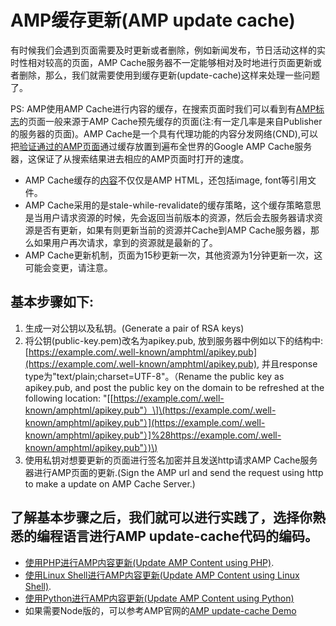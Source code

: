 # AMP缓存更新\(AMP update cache\)

有时候我们会遇到页面需要及时更新或者删除，例如新闻发布，节日活动这样的实时性相对较高的页面，AMP Cache服务器不一定能够相对及时地进行页面更新或者删除，那么，我们就需要使用到缓存更新\(update-cache\)这样来处理一些问题了。

PS: AMP使用AMP Cache进行内容的缓存，在搜索页面时我们可以看到有[AMP标志](https://developers.google.com/search/docs/guides/about-amp)的页面一般来源于AMP Cache预先缓存的页面\(注:有一定几率是来自Publisher的服务器的页面\)。AMP Cache是一个具有代理功能的内容分发网络\(CND\),可以把[验证通过的AMP页面](https://github.com/ampproject/amphtml/blob/master/spec/amp-html-format.md)通过缓存放置到遍布全世界的Google AMP Cache服务器，这保证了从搜索结果进去相应的AMP页面时打开的速度。

* AMP Cache缓存的[内容](https://developers.google.com/amp/cache/overview#amp-cache-url-format)不仅仅是AMP HTML，还包括image, font等引用文件。
* AMP Cache采用的是stale-while-revalidate的缓存策略，这个缓存策略意思是当用户请求资源的时候，先会返回当前版本的资源，然后会去服务器请求资源是否有更新，如果有则更新当前的资源并Cache到AMP Cache服务器，那么如果用户再次请求，拿到的资源就是最新的了。
* AMP Cache更新机制，页面为15秒更新一次，其他资源为1分钟更新一次，这可能会变更，请注意。

## 基本步骤如下:

1. 生成一对公钥以及私钥。\(Generate a pair of RSA keys\)
2. 将公钥\(public-key.pem\)改名为apikey.pub, 放到服务器中例如以下的结构中: [https://example.com/.well-known/amphtml/apikey.pub](https://example.com/.well-known/amphtml/apikey.pub), 并且response type为"text/plain;charset=UTF-8"。（Rename the public key as apikey.pub, and post the public key on the domain to be refreshed at the following location: "\[[https://example.com/.well-known/amphtml/apikey.pub"）\]\(https://example.com/.well-known/amphtml/apikey.pub"）](https://example.com/.well-known/amphtml/apikey.pub"）]%28https://example.com/.well-known/amphtml/apikey.pub"）)\)
3. 使用私钥对想要更新的页面进行签名加密并且发送http请求AMP Cache服务器进行AMP页面的更新.\(Sign the AMP url and send the request using http to make a update on AMP Cache Server.\)

## 了解基本步骤之后，我们就可以进行实践了，选择你熟悉的编程语言进行AMP update-cache代码的编码。

* [使用PHP进行AMP内容更新\(Update AMP Content using PHP\)](amp-update-cache-php.md).
* [使用Linux Shell进行AMP内容更新\(Update AMP Content using Linux Shell\)](amp-update-cache-linux-shell.md).
* [使用Python进行AMP内容更新\(Update AMP Content using Python\)](amp-update-cache-python.md)
* 如果需要Node版的，可以参考AMP官网的[AMP update-cache Demo](https://github.com/ampproject/samples/tree/master/amp-update-cache)

